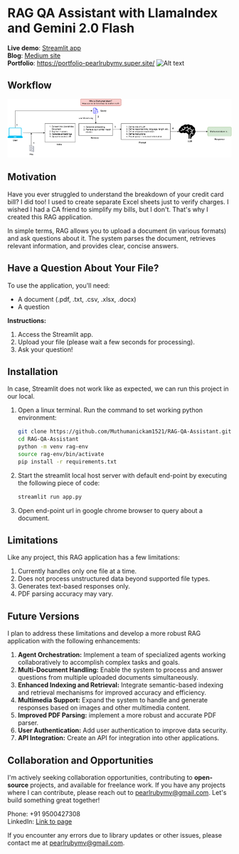 # RAG QA Assistant with LlamaIndex and Gemini 2.0 Flash

**Live demo**: [Streamlit app](https://rag-app-gemini2-flash.streamlit.app/)  \
**Blog**: [Medium site](https://medium.com/data-and-beyond/from-data-chaos-to-calm-a-rag-qa-assistant-with-llamaindex-gemini-2-0-flash-ac0a709ba2eb) \
**Portfolio**: https://portfolio-pearlrubymv.super.site/
![Alt text](asset/demo_app.png)

## Workflow
![Alt text](asset/flow.png)

## Motivation

Have you ever struggled to understand the breakdown of your credit card bill? I did too! I used to create separate Excel sheets just to verify charges. I wished I had a CA friend to simplify my bills, but I don't. That's why I created this RAG application.

In simple terms, RAG allows you to upload a document (in various formats) and ask questions about it. The system parses the document, retrieves relevant information, and provides clear, concise answers.

## Have a Question About Your File?

To use the application, you'll need:

  * A document (.pdf, .txt, .csv, .xlsx, .docx)
  * A question

**Instructions:**

1.  Access the Streamlit app.
2.  Upload your file (please wait a few seconds for processing).
3.  Ask your question!

## Installation
In case, Streamlit does not work like as expected, we can run this project in our local. 
1. Open a linux terminal. Run the command to set working python environment:
   ```bash
   git clone https://github.com/Muthumanickam1521/RAG-QA-Assistant.git
   cd RAG-QA-Assistant
   python -m venv rag-env
   source rag-env/bin/activate
   pip install -r requirements.txt
   ```
2. Start the streamlit local host server with default end-point by executing the following piece of code:
   ```bash
   streamlit run app.py
   ```
3. Open end-point url in google chrome browser to query about a document.


## Limitations

Like any project, this RAG application has a few limitations:

1.  Currently handles only one file at a time.
2.  Does not process unstructured data beyond supported file types.
3.  Generates text-based responses only.
4.  PDF parsing accuracy may vary.

## Future Versions

I plan to address these limitations and develop a more robust RAG application with the following enhancements:

1.  **Agent Orchestration:** Implement a team of specialized agents working collaboratively to accomplish complex tasks and goals.
2.  **Multi-Document Handling:** Enable the system to process and answer questions from multiple uploaded documents simultaneously.
3.  **Enhanced Indexing and Retrieval:** Integrate semantic-based indexing and retrieval mechanisms for improved accuracy and efficiency.
4.  **Multimedia Support:** Expand the system to handle and generate responses based on images and other multimedia content.
5.  **Improved PDF Parsing:** implement a more robust and accurate PDF parser.
6.  **User Authentication:** Add user authentication to improve data security.
7.  **API Integration:** Create an API for integration into other applications.

## Collaboration and Opportunities

I'm actively seeking collaboration opportunities, contributing to **open-source** projects, and available for freelance work. If you have any projects where I can contribute, please reach out to [pearlrubymv@gmail.com](mailto:pearlrubymv@gmail.com). Let's build something great together!


Phone: +91 9500427308   
LinkedIn: [Link to page](https://www.linkedin.com/in/muthumanickamv/)

If you encounter any errors due to library updates or other issues, please contact me at [pearlrubymv@gmail.com](mailto:pearlrubymv@gmail.com).
